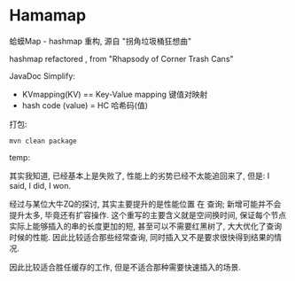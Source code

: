 # Hamamap

蛤蟆Map - hashmap 重构, 源自 "拐角垃圾桶狂想曲"

hashmap refactored , from "Rhapsody of Corner Trash Cans"

JavaDoc Simplify:

- KVmapping(KV) == Key-Value mapping 键值对映射
- hash code (value) = HC 哈希码(值)

打包:

```shell
mvn clean package
```

temp:

其实我知道, 已经基本上是失败了, 性能上的劣势已经不太能追回来了, 但是: I said, I did, I won.

经过与某位大牛ZQ的探讨, 其实主要提升的是性能位置 在 查询; 新增可能并不会提升太多, 毕竟还有扩容操作.
这个重写的主要含义就是空间换时间, 保证每个节点实际上能够插入的串的长度更加的短, 甚至可以不需要红黑树了, 大大优化了查询时候的性能. 因此比较适合那些经常查询, 同时插入又不是要求很快得到结果的情况.

因此比较适合胜任缓存的工作, 但是不适合那种需要快速插入的场景. 
